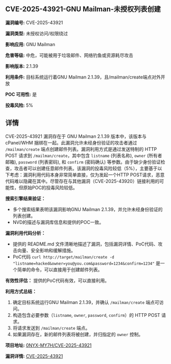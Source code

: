 ## CVE-2025-43921-GNU Mailman-未授权列表创建

**漏洞编号:** CVE-2025-43921

**漏洞类型:** 未授权访问/权限绕过

**影响应用:** GNU Mailman

**危害等级:** 中危，可能被用于垃圾邮件、网络钓鱼或资源耗尽攻击

**影响版本:** 2.1.39

**利用条件:** 目标系统运行着GNU Mailman 2.1.39，且/mailman/create端点对外开放

**POC 可用性:** 是

**投毒风险:** 5%

## 详情

CVE-2025-43921 漏洞存在于 GNU Mailman 2.1.39 版本中，该版本与 cPanel/WHM 捆绑在一起。此漏洞允许未经身份验证的攻击者通过 `/mailman/create` 端点创建邮件列表。漏洞利用方式是通过发送特制的 HTTP POST 请求到 `/mailman/create`，其中包含 `listname` (列表名称), `owner` (所有者邮箱), `password` (列表密码), 和 `confirm` (密码确认) 等参数。由于缺少身份验证检查，攻击者可以创建任意邮件列表。该漏洞的投毒风险较低（5%），主要基于以下考虑：漏洞利用代码本身非常简单直接，仅为发起一个HTTP POST请求，恶意代码难以隐藏在其中。尽管存在与其他漏洞（CVE-2025-43920）链接利用的可能性，但原始POC的投毒风险较低。

**搜索引擎结果验证：**
* 多个搜索结果表明该漏洞影响GNU Mailman 2.1.39，并允许未经身份验证的列表创建。
* NVD的描述与漏洞库信息和提供的POC一致。

**漏洞利用代码分析：**
* 提供的 README.md 文件清晰地描述了漏洞，包括漏洞详情、PoC代码、攻击向量、安全影响和缓解措施。
* PoC代码 `curl http://target/mailman/create -d "listname=hacked&owner=you@you.com&password=1234&confirm=1234"`  是一个简单的命令，可以直接用于创建邮件列表。

**有效性评估：**
提供的PoC代码有效，可以直接利用。

**利用方式总结：**
1.  确定目标系统运行GNU Mailman 2.1.39，并确认 `/mailman/create` 端点可访问。
2.  构造包含必要参数（`listname`, `owner`, `password`, `confirm`）的 HTTP POST 请求。
3.  将请求发送到 `/mailman/create` 端点。
4.  如果漏洞存在，新的邮件列表将被创建，并归指定的 `owner` 控制。

**项目地址:** [0NYX-MY7H/CVE-2025-43921](https://github.com/0NYX-MY7H/CVE-2025-43921)

**漏洞详情:** [CVE-2025-43921](https://nvd.nist.gov/vuln/detail/CVE-2025-43921)